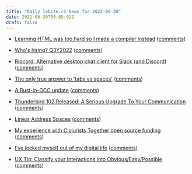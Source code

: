 ```yaml
---
title: "Daily lobste.rs News for 2022-06-30"
date: 2022-06-30T00:05:02Z
draft: false
---
```






- [Learning HTML was too hard so I made a compiler instead](https://austinhenley.com/blog/mycomputingstory.html)
  ([comments](https://lobste.rs/s/36mczt/learning_html_was_too_hard_so_i_made))



- [Who's hiring? Q3Y2022]()
  ([comments](https://lobste.rs/s/aqo3g3/who_s_hiring_q3y2022))



- [Ripcord: Alternative desktop chat client for Slack (and Discord)](https://cancel.fm/ripcord)
  ([comments](https://lobste.rs/s/i11cbt/ripcord_alternative_desktop_chat_client))



- [The only true answer to 'tabs vs spaces'](https://garrit.xyz/posts/2022-06-29-the-only-true-answer-to-tabs-vs-spaces)
  ([comments](https://lobste.rs/s/rciace/only_true_answer_tabs_vs_spaces))



- [A Rust-in-GCC update](https://lwn.net/Articles/899385/)
  ([comments](https://lobste.rs/s/oz3sp5/rust_gcc_update))



- [Thunderbird 102 Released: A Serious Upgrade To Your Communication](https://blog.thunderbird.net/2022/06/thunderbird-102-released-a-serious-upgrade-to-your-communication/)
  ([comments](https://lobste.rs/s/my0khn/thunderbird_102_released_serious))



- [Linear Address Spaces](https://queue.acm.org/detail.cfm?id=3534854)
  ([comments](https://lobste.rs/s/mpea9b/linear_address_spaces))



- [My experience with Clojurists Together open source funding](https://dragan.rocks/articles/22/My-experience-with-Clojurists-Together-open-source-funding)
  ([comments](https://lobste.rs/s/ixqzpe/my_experience_with_clojurists_together))



- [I've locked myself out of my digital life](https://shkspr.mobi/blog/2022/06/ive-locked-myself-out-of-my-digital-life/)
  ([comments](https://lobste.rs/s/tqull2/i_ve_locked_myself_out_my_digital_life))



- [UX Tip: Classify your Interactions into Obvious/Easy/Possible](https://blog.willgrant.org/2022/06/27/classify-interactions-obvious-easy-possible.html)
  ([comments](https://lobste.rs/s/bftjrg/ux_tip_classify_your_interactions_into))


